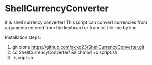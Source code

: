 # ShellCurrencyConverter
it is shell currency converter! This script can convert currencies from arguments entered from the keyboard or from txt file line by line

Installation steps: 
1. git clone https://github.com/akiko23/ShellCurrencyConverter.git
2. cd ShellCurrencyConverter/ && chmod +x script.sh
3. ./script.sh
